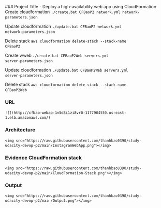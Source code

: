<html>
### Project Title - Deploy a high-availability web app using CloudFormation
Create cloudformation
	<code>./create.bat CFBaoP2 network.yml network-parameters.json</code>
	
Update cloudformation
	<code>./update.bat CFBaoP2 network.yml network-parameters.json</code>
	
Delete stack 
    <code>aws cloudformation delete-stack --stack-name CFBaoP2</code>


Create wweb
    <code>./create.bat CFBaoP2Web servers.yml server-parameters.json</code>

	
Update cloudformation
    <code>./update.bat CFBaoP2Web servers.yml server-parameters.json</code>
	
Delete stack 
    <code>aws cloudformation delete-stack --stack-name CFBaoP2Web</code>

### URL
    ![](http://cfbao-webap-1v5d8i1zi8vr0-1177904550.us-east-1.elb.amazonaws.com/)


### Architecture
    <img src="https://raw.githubusercontent.com/thanhbao0390/study-udacity-devop-p2/main/InstagramWebApp.png"></img>

### Evidence CloudFormation stack
    <img src="https://raw.githubusercontent.com/thanhbao0390/study-udacity-devop-p2/main/CloudFormation-Stack.png"></img>

### Output
    <img src="https://raw.githubusercontent.com/thanhbao0390/study-udacity-devop-p2/main/Output.png"></img>


</html>